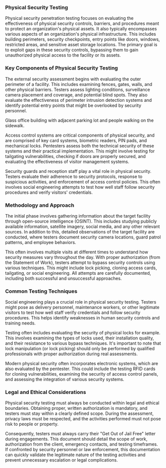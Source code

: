 <h3>Physical Security Testing</h3>

Physical security penetration testing focuses on evaluating the effectiveness of physical security controls, barriers, and procedures meant to protect an organization's physical assets. It also typically encompasses various aspects of an organization's physical infrastructure. This includes building perimeters, security checkpoints, entry points like doors, windows, restricted areas, and sensitive asset storage locations. The primary goal is to exploit gaps in these security controls, bypassing them to gain unauthorized physical access to the facility or its assets.

<h3> Key Components of Physical Security Testing</h3>
The external security assessment begins with evaluating the outer perimeter of a facility. This includes examining fences, gates, walls, and other physical barriers. Testers assess lighting conditions, surveillance camera placement and coverage, and potential blind spots. They also evaluate the effectiveness of perimeter intrusion detection systems and identify potential entry points that might be overlooked by security personnel.

Glass office building with adjacent parking lot and people walking on the sidewalk.

Access control systems are critical components of physical security, and are comprised of key card systems, biometric readers, PIN pads, and mechanical locks. Pentesters assess both the technical security of these systems and their practical implementation. This might involve testing for tailgating vulnerabilities, checking if doors are properly secured, and evaluating the effectiveness of visitor management systems.

Security guards and reception staff play a vital role in physical security. Testers evaluate their adherence to security protocols, response to suspicious activities, and enforcement of access control policies. This often involves social engineering attempts to test how well staff follow security procedures and verify visitors' credentials.

<h3> Methodology and Approach</h3>
The initial phase involves gathering information about the target facility through open-source intelligence (OSINT). This includes studying publicly available information, satellite imagery, social media, and any other relevant sources. In addition to this, detailed observations of the target facility are conducted, where testers document security camera locations, guard patrol patterns, and employee behaviors.

This often involves multiple visits at different times to understand how security measures vary throughout the day. With proper authorization (from the Statement of Work), testers attempt to bypass security controls using various techniques. This might include lock picking, cloning access cards, tailgating, or social engineering. All attempts are carefully documented, including both successful and unsuccessful approaches.

<h3> Common Testing Techniques</h3>

Social engineering plays a crucial role in physical security testing. Testers might pose as delivery personnel, maintenance workers, or other legitimate visitors to test how well staff verify credentials and follow security procedures. This helps identify weaknesses in human security controls and training needs.

Testing often includes evaluating the security of physical locks for example. This involves examining the types of locks used, their installation quality, and their resistance to various bypass techniques. It's important to note that lock manipulation (or lock picking) should only be performed by qualified professionals with proper authorization during real assessments.

Modern physical security often incorporates electronic systems, which are also evaluated by the pentester. This could include the testing RFID cards for cloning vulnerabilities, examining the security of access control panels, and assessing the integration of various security systems.

<h3> Legal and Ethical Considerations </h3>

Physical security testing must always be conducted within legal and ethical boundaries. Obtaining proper, written authorization is mandatory, and testers must stay within a clearly defined scope. During the assessment, privacy laws must be respected, and the activities performed must not pose risk to people or property.

Consequently, testers must always carry their "Get Out of Jail Free" letter during engagements. This document should detail the scope of work, authorization from the client, emergency contacts, and testing timeframes. If confronted by security personnel or law enforcement, this documentation can quickly validate the legitimate nature of the testing activities and prevent unnecessary escalation or legal complications.

